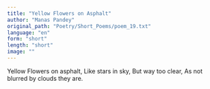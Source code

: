 ```yaml
---
title: "Yellow Flowers on Asphalt"
author: "Manas Pandey"
original_path: "Poetry/Short_Poems/poem_19.txt"
language: "en"
form: "short"
length: "short"
image: ""
---
```

Yellow Flowers on asphalt,
Like stars in sky,
But way too clear,
As not blurred by clouds they are.